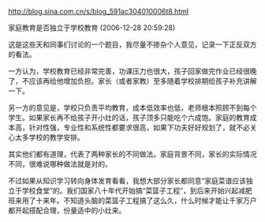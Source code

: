 http://blog.sina.com.cn/s/blog_591ac304010006t8.html

家庭教育是否独立于学校教育 (2006-12-28 20:59:28)
 
这是这些天和同事们讨论的一个题目，我尽量不掺杂个人意见，记录一下正反双方的看法。
 
一方认为，学校教育已经非常完善，功课压力也很大，孩子回家做完作业已经很晚了，不应该再给他增加负担。家长（或者家教）至多随着学校排期给孩子补充讲解一下。
 
另一方的意见是，学校只负责平均教育，成本低效率也低，老师根本照顾不到每个学生。如果家长再不给孩子开小灶的话，孩子顶多只能吃个六成饱。家庭的教育成本高，针对性强，专业性和系统性都要求很高，如果下功夫好好规划了，就不必关心太多学校的教学安排。
 
 
其实他们都有道理，代表了两种家长的不同做法。家庭背景不同，家长的实际情况不同，很难说哪种做法就是对的。
 
不过如果从知识学习转向身体发育看看，我想大部分家长都同意“家庭菜谱应该独立于学校食堂”的。我们国家八十年代开始搞“菜篮子工程”，到后来开始兴起减肥班来用了十来年。不知道头脑的菜篮子工程搞了这么久，什么时候才能让千家万户都开起搭配合理，份量适中的小灶来。